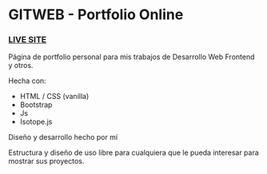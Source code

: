 # GITWEB - Portfolio Online

### [LIVE SITE](https://guido732.github.io/gitweb2/)

Página de portfolio personal para mis trabajos de Desarrollo Web Frontend y otros.

Hecha con:

-   HTML / CSS (vanilla)
-   Bootstrap
-   Js
-   Isotope.js

Diseño y desarrollo hecho por mí

Estructura y diseño de uso libre para cualquiera que le pueda interesar para mostrar sus proyectos.
